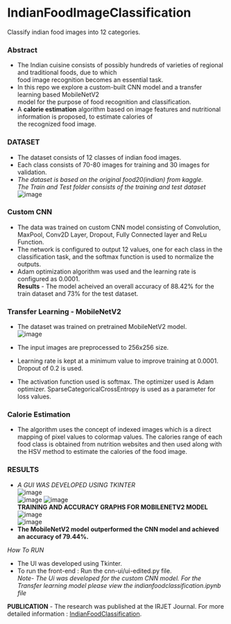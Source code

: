 # IndianFoodImageClassification
Classify indian food images into 12 categories.<br>
### Abstract
  -  The Indian cuisine consists of possibly hundreds of varieties of regional and traditional foods, due to which <br>
food image recognition becomes an essential task. <br>
  -  In this repo we explore a custom-built CNN model and a transfer learning based MobileNetV2 <br>
model for the purpose of food recognition and classification. <br>
  -  A **calorie estimation** algorithm based on image features and nutritional information is proposed, to estimate calories of <br>
the recognized food image. <br>

### DATASET
  - The dataset consists of 12 classes of indian food images. 
  - Each class consists of 70-80 images for training and 30 images for validation.
  - *The dataset is based on the original food20(indian) from kaggle.* <br>
  *The Train and Test folder consists of  the training and test dataset* <br>
  ![image](https://user-images.githubusercontent.com/55789244/159164755-abd10cd4-7aa7-40de-ae90-69cd07b2bda0.png)

### Custom CNN
  - The data was trained on custom CNN model consisting of Convolution, MaxPool, Conv2D Layer, Dropout, Fully Connected layer and ReLu Function. <br>
  - The network is configured to output 12 values, one for each class in the classification task, and the softmax function is used to normalize the outputs. <br>
  - Adam optimization algorithm was used and the learning rate is configured as 0.0001. <br>
  **Results** - The model acheived an overall accuracy of 88.42% for the train dataset and 73% for the test dataset.<br>
  
### Transfer Learning - MobileNetV2
  - The dataset was trained on  pretrained MobileNetV2 model. <br>
   ![image](https://user-images.githubusercontent.com/55789244/159165235-0a3bf5c8-0263-462f-aef7-e51b574403fe.png) <br>

  - The input images are preprocessed to 256x256 size. <br>
  - Learning rate is kept at a minimum value to improve training at 0.0001. Dropout of 0.2 is used. <br>
  - The activation function used is softmax. The optimizer used is Adam optimizer. SparseCategoricalCrossEntropy is used as a parameter for loss values. <br>
  
### Calorie Estimation
  - The algorithm uses the concept of indexed images which is a direct mapping of pixel values to colormap values. The calories range of each food class is obtained from nutrition websites and then used along with the HSV method to estimate the calories of the food image. <br>

### RESULTS
 - *A GUI WAS DEVELOPED USING TKINTER* <br>
  ![image](https://user-images.githubusercontent.com/55789244/159165409-bd167e22-2375-4389-99f8-4213f3b89272.png) <br>
  ![image](https://user-images.githubusercontent.com/55789244/159165457-ac77cff7-a13c-46dc-952c-ecd44950e76e.png)
  ![image](https://user-images.githubusercontent.com/55789244/159165469-4e38f07c-eb6e-4100-9ca2-59549311170f.png) <br>
 **TRAINING AND ACCURACY GRAPHS FOR MOBILENETV2 MODEL**
  ![image](https://user-images.githubusercontent.com/55789244/159165529-6ad9ec80-f5e5-4c2c-9593-58f322b2fd1d.png) <br>
  ![image](https://user-images.githubusercontent.com/55789244/159165542-c6ce2a62-f0ab-4f70-bbe9-ceeb4284a019.png) <br>
 - **The MobileNetV2 model outperformed the CNN model and achieved an accuracy of 79.44%.** <br>
 
 *How To RUN* <br>
  - The UI was developed using Tkinter.
  - To run the front-end : Run the cnn-ui/ui-edited.py file. <br>
  *Note- The Ui was developed for the custom CNN model. For the Transfer learning model please view the indianfoodclassification.ipynb file*
 
 **PUBLICATION** - The research was published at the IRJET Journal. For more detailed information : [IndianFoodClassification](https://www.irjet.net/archives/V8/i8/IRJET-V8I8102.pdf).



